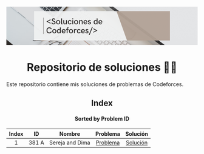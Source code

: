 ![This is a alt text.](/portada.png "This is a sample image.")

<div align="center">
  <h1> Repositorio de soluciones 👩‍💻 </h1>
</div>

Este repositorio contiene mis soluciones de problemas de Codeforces.

<div align="center">

## Index 
#### Sorted by Problem ID 
|  Index  | ID | Nombre | Problema | Solución |
| :-----: |  :--------: | :----------: | :------: | :------: |
| 1 | 381 A | Sereja and Dima | [Problema](http://codeforces.com/contest/381/problem/A) | [Solución](https://github.com/SosofiaHerrera/Soluciones-de-Codeforces/blob/main/381A.cpp)
